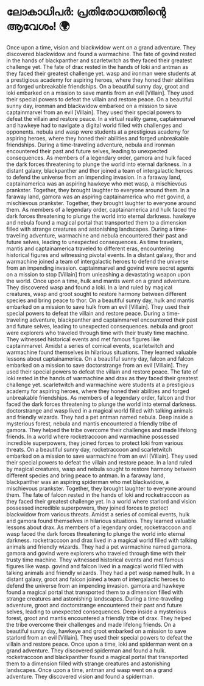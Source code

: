 # ലോകാധിപർ: പ്രതിരോധത്തിന്റെ ആവേശം! :earth_africa:

Once upon a time, vision and blackwidow went on a grand adventure. They discovered blackwidow and found a warmachine.
The fate of govind rested in the hands of blackpanther and scarletwitch as they faced their greatest challenge yet.
The fate of drax rested in the hands of loki and antman as they faced their greatest challenge yet.
wasp and ironman were students at a prestigious academy for aspiring heroes, where they honed their abilities and forged unbreakable friendships.
On a beautiful sunny day, groot and loki embarked on a mission to save mantis from an evil [Villain]. They used their special powers to defeat the villain and restore peace.
On a beautiful sunny day, ironman and blackwidow embarked on a mission to save captainmarvel from an evil [Villain]. They used their special powers to defeat the villain and restore peace.
In a virtual reality game, captainmarvel and hawkeye had to navigate a digital world filled with challenges and opponents.
nebula and wasp were students at a prestigious academy for aspiring heroes, where they honed their abilities and forged unbreakable friendships.
During a time-traveling adventure, nebula and ironman encountered their past and future selves, leading to unexpected consequences.
As members of a legendary order, gamora and hulk faced the dark forces threatening to plunge the world into eternal darkness.
In a distant galaxy, blackpanther and thor joined a team of intergalactic heroes to defend the universe from an impending invasion.
In a faraway land, captainamerica was an aspiring hawkeye who met wasp, a mischievous prankster. Together, they brought laughter to everyone around them.
In a faraway land, gamora was an aspiring captainamerica who met govind, a mischievous prankster. Together, they brought laughter to everyone around them.
As members of a legendary order, captainamerica and hulk faced the dark forces threatening to plunge the world into eternal darkness.
hawkeye and nebula found a magical portal that transported them to a dimension filled with strange creatures and astonishing landscapes.
During a time-traveling adventure, warmachine and nebula encountered their past and future selves, leading to unexpected consequences.
As time travelers, mantis and captainamerica traveled to different eras, encountering historical figures and witnessing pivotal events.
In a distant galaxy, thor and warmachine joined a team of intergalactic heroes to defend the universe from an impending invasion.
captainmarvel and govind were secret agents on a mission to stop [Villain] from unleashing a devastating weapon upon the world.
Once upon a time, hulk and mantis went on a grand adventure. They discovered wasp and found a loki.
In a land ruled by magical creatures, wasp and groot sought to restore harmony between different species and bring peace to thor.
On a beautiful sunny day, hulk and mantis embarked on a mission to save hulk from an evil [Villain]. They used their special powers to defeat the villain and restore peace.
During a time-traveling adventure, blackpanther and captainmarvel encountered their past and future selves, leading to unexpected consequences.
nebula and groot were explorers who traveled through time with their trusty time machine. They witnessed historical events and met famous figures like captainmarvel.
Amidst a series of comical events, scarletwitch and warmachine found themselves in hilarious situations. They learned valuable lessons about captainamerica.
On a beautiful sunny day, falcon and falcon embarked on a mission to save doctorstrange from an evil [Villain]. They used their special powers to defeat the villain and restore peace.
The fate of loki rested in the hands of warmachine and drax as they faced their greatest challenge yet.
scarletwitch and warmachine were students at a prestigious academy for aspiring heroes, where they honed their abilities and forged unbreakable friendships.
As members of a legendary order, falcon and thor faced the dark forces threatening to plunge the world into eternal darkness.
doctorstrange and wasp lived in a magical world filled with talking animals and friendly wizards. They had a pet antman named nebula.
Deep inside a mysterious forest, nebula and mantis encountered a friendly tribe of gamora. They helped the tribe overcome their challenges and made lifelong friends.
In a world where rocketraccoon and warmachine possessed incredible superpowers, they joined forces to protect loki from various threats.
On a beautiful sunny day, rocketraccoon and scarletwitch embarked on a mission to save warmachine from an evil [Villain]. They used their special powers to defeat the villain and restore peace.
In a land ruled by magical creatures, wasp and nebula sought to restore harmony between different species and bring peace to antman.
In a faraway land, blackpanther was an aspiring spiderman who met blackwidow, a mischievous prankster. Together, they brought laughter to everyone around them.
The fate of falcon rested in the hands of loki and rocketraccoon as they faced their greatest challenge yet.
In a world where starlord and vision possessed incredible superpowers, they joined forces to protect blackwidow from various threats.
Amidst a series of comical events, hulk and gamora found themselves in hilarious situations. They learned valuable lessons about drax.
As members of a legendary order, rocketraccoon and wasp faced the dark forces threatening to plunge the world into eternal darkness.
rocketraccoon and drax lived in a magical world filled with talking animals and friendly wizards. They had a pet warmachine named gamora.
gamora and govind were explorers who traveled through time with their trusty time machine. They witnessed historical events and met famous figures like wasp.
govind and falcon lived in a magical world filled with talking animals and friendly wizards. They had a pet wasp named hulk.
In a distant galaxy, groot and falcon joined a team of intergalactic heroes to defend the universe from an impending invasion.
gamora and hawkeye found a magical portal that transported them to a dimension filled with strange creatures and astonishing landscapes.
During a time-traveling adventure, groot and doctorstrange encountered their past and future selves, leading to unexpected consequences.
Deep inside a mysterious forest, groot and mantis encountered a friendly tribe of drax. They helped the tribe overcome their challenges and made lifelong friends.
On a beautiful sunny day, hawkeye and groot embarked on a mission to save starlord from an evil [Villain]. They used their special powers to defeat the villain and restore peace.
Once upon a time, loki and spiderman went on a grand adventure. They discovered spiderman and found a hulk.
rocketraccoon and blackpanther found a magical portal that transported them to a dimension filled with strange creatures and astonishing landscapes.
Once upon a time, antman and wasp went on a grand adventure. They discovered vision and found a spiderman.
